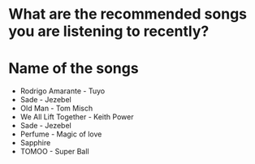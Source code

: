 # What are the recommended songs you are listening to recently?

# Name of the songs
- Rodrigo Amarante - Tuyo
- Sade - Jezebel 
- Old Man - Tom Misch
- We All Lift Together - Keith Power
- Sade - Jezebel
- Perfume - Magic of love
- Sapphire
- TOMOO - Super Ball

